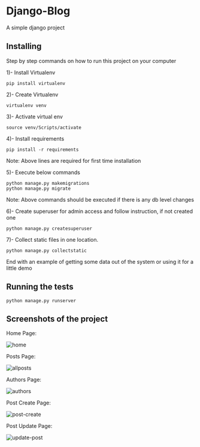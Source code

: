 # Django-Blog
A simple django project


## Installing

Step by step commands on how to run this project on your computer

1)- Install Virtualenv

```
pip install virtualenv
```

2)- Create Virtualenv

```
virtualenv venv
```

3)- Activate virtual env

```
source venv/Scripts/activate
```

4)- Install requirements

```
pip install -r requirements
```
Note: Above lines are required for first time installation

5)- Execute below commands

```
python manage.py makemigrations
python manage.py migrate
```
Note: Above commands should be executed if there is any db level changes

6)- Create superuser for admin access and follow instruction, if not created one

```
python manage.py createsuperuser
```

7)- Collect static files in one location.

```
python manage.py collectstatic
```

End with an example of getting some data out of the system or using it for a little demo


## Running the tests

```
python manage.py runserver
```

## Screenshots of the project

Home Page:

![home](https://user-images.githubusercontent.com/59236526/112477888-7b5faf80-8d84-11eb-87c9-3c37fa112670.jpg)

Posts Page:

![allposts](https://user-images.githubusercontent.com/59236526/112477894-7c90dc80-8d84-11eb-8fd8-5f8d3505a6d5.jpg)

Authors Page:

![authors](https://user-images.githubusercontent.com/59236526/112477900-7dc20980-8d84-11eb-9d2b-d0193387bc51.jpg)

Post Create Page:

![post-create](https://user-images.githubusercontent.com/59236526/112477906-7ef33680-8d84-11eb-9a28-1e61def15dbd.jpg)

Post Update Page:

![update-post](https://user-images.githubusercontent.com/59236526/112477911-80246380-8d84-11eb-9730-7660b4763080.jpg)
